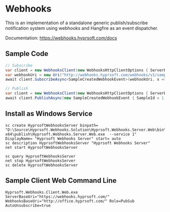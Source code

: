 # Webhooks
This is an implementation of a standalone generic publish/subscribe notification system using webhooks and Hangfire as an event dispatcher.

Documentation: https://webhooks.hyprsoft.com/docs

## Sample Code
``` csharp
// Subscribe
var client = new WebhooksClient(new WebhooksHttpClientOptions { ServerBaseUri = new Uri("http://webhooks.hyprsoft.com/") });
var webhookUri = new Uri("http://webhooks.hyprsoft.com/webhooks/v1/samplecreated");
await client.SubscribeAsync<SampleCreatedWebhookEvent>(webhookUri, x => x.SampleType == 2);

// Publish
var client = new WebhooksClient(new WebhooksHttpClientOptions { ServerBaseUri = new Uri("http://webhooks.hyprsoft.com/") });
await client.PublishAsync(new SampleCreatedWebhookEvent { SampleId = 1, SampleType = 2, UserId = 3, ReferenceId = 4 });
```

## Install as Windows Service
``` 
sc create HyprsoftWebhooksServer binpath= "D:\Source\Hyprsoft.Webhooks.Solution\Hyprsoft.Webhooks.Server.Web\bin\Release\netcoreapp3.1\win-x64\publish\Hyprsoft.Webhooks.Server.Web.exe  --service 1" DisplayName= "Hyprsoft Webhooks Server" start= auto
sc description HyprsoftWebhooksServer "Hyprsoft Webhooks Server" 
net start HyprsoftWebhooksServer

sc query HyprsoftWebhooksServer 
net stop HyprsoftWebhooksServer 
sc delete HyprsoftWebhooksServer 
```

## Sample Client Web Command Line
```
Hyprsoft.Webhooks.Client.Web.exe ServerBaseUri="https://webhooks.hyprsoft.com/" WebhooksBaseUri="http://office.hyprsoft.com/" Role=PubSub AutoUnsubscribe=true
```